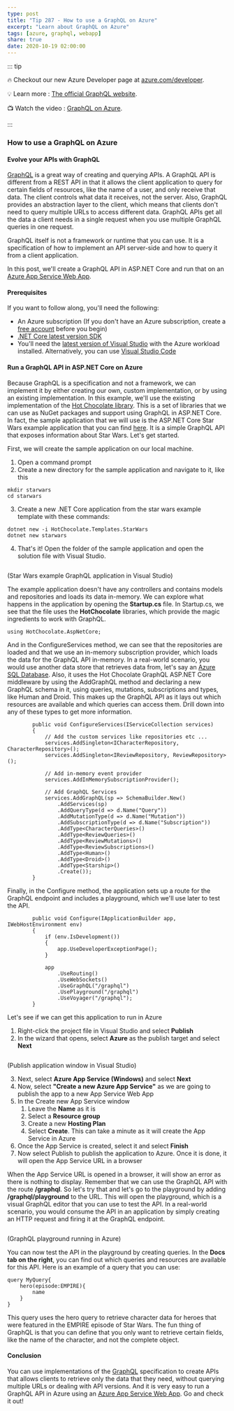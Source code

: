 ```yaml
---
type: post
title: "Tip 287 - How to use a GraphQL on Azure"
excerpt: "Learn about GraphQL on Azure"
tags: [azure, graphql, webapp]
share: true
date: 2020-10-19 02:00:00
---
```


::: tip 

:fire: Checkout our new Azure Developer page at [azure.com/developer](https://azure.com/developer?WT.mc_id=azure-azuredevtips-azureappsdev).

:bulb: Learn more : [The official GraphQL website](https://graphql.org/?WT.mc_id=other-azuredevtips-azureappsdev). 

:tv: Watch the video : [GraphQL on Azure](https://youtu.be/4_QfUE71p-4?WT.mc_id=youtube-azuredevtips-azureappsdev).

:::

### How to use a GraphQL on Azure

#### Evolve your APIs with GraphQL
[GraphQL](https://graphql.org/?WT.mc_id=other-azuredevtips-azureappsdev) is a great way of creating and querying APIs. A GraphQL API is different from a REST API in that it allows the client application to query for certain fields of resources, like the name of a user, and only receive that data. The client controls what data it receives, not the server. 
Also, GraphQL provides an abstraction layer to the client, which means that clients don't need to query multiple URLs to access different data. GraphQL APIs get all the data a client needs in a single request when you use multiple GraphQL queries in one request.  

GraphQL itself is not a framework or runtime that you can use. It is a specification of how to implement an API server-side and how to query it from a client application.

In this post, we'll create a GraphQL API in ASP.NET Core and run that on an [Azure App Service Web App](https://azure.microsoft.com/services/app-service/web/?WT.mc_id=azure-azuredevtips-azureappsdev). 

#### Prerequisites
If you want to follow along, you'll need the following:
* An Azure subscription (If you don't have an Azure subscription, create a [free account](https://azure.microsoft.com/free/?WT.mc_id=azure-azuredevtips-azureappsdev) before you begin)
* [.NET Core latest version SDK](https://dotnet.microsoft.com/download/dotnet-core/3.1?WT.mc_id=microsoft-azuredevtips-azureappsdev)
* You'll need the [latest version of Visual Studio](https://visualstudio.microsoft.com/downloads/?WT.mc_id=microsoft-azuredevtips-azureappsdev) with the Azure workload installed. Alternatively, you can use [Visual Studio Code](https://code.visualstudio.com?WT.mc_id=other-azuredevtips-azureappsdev)

#### Run a GraphQL API in ASP.NET Core on Azure
Because GraphQL is a specification and not a framework, we can implement it by either creating our own, custom implementation, or by using an existing implementation. In this example, we'll use the existing implementation of the [Hot Chocolate library](https://hotchocolate.io/?WT.mc_id=other-azuredevtips-azureappsdev). This is a set of libraries that we can use as NuGet packages and support using GraphQL in ASP.NET Core. In fact, the sample application that we will use is the ASP.NET Core Star Wars example application that you can find [here](https://github.com/ChilliCream/hotchocolate?WT.mc_id=github-azuredevtips-azureappsdev). It is a simple GraphQL API that exposes information about Star Wars. Let's get started. 

First, we will create the sample application on our local machine.

1. Open a command prompt
2. Create a new directory for the sample application and navigate to it, like this

```
mkdir starwars
cd starwars
```

3. Create a new .NET Core application from the star wars example template with these commands:

```
dotnet new -i HotChocolate.Templates.StarWars
dotnet new starwars
```

4. That's it! Open the folder of the sample application and open the solution file with Visual Studio. 

<img :src="$withBase('/files/73starwarsexample.png')">

(Star Wars example GraphQL application in Visual Studio)

The example application doesn't have any controllers and contains models and repositories and loads its data in-memory. We can explore what happens in the application by opening the **Startup.cs** file.
In Startup.cs, we see that the file uses the **HotChocolate** libraries, which provide the magic ingredients to work with GraphQL. 

```
using HotChocolate.AspNetCore;
```

And in the ConfigureServices method, we can see that the repositories are loaded and that we use an in-memory subscription provider, which loads the data for the GraphQL API in-memory. In a real-world scenario, you would use another data store that retrieves data from, let's say an [Azure SQL Database](https://azure.microsoft.com/services/sql-database/?WT.mc_id=azure-azuredevtips-azureappsdev). Also, it uses the Hot Chocolate GraphQL ASP.NET Core middleware by using the AddGraphQL method and declaring a new GraphQL schema in it, using queries, mutations, subscriptions and types, like Human and Droid. This makes up the GraphQL API as it lays out which resources are available and which queries can access them. Drill down into any of these types to get more information. 

```
        public void ConfigureServices(IServiceCollection services)
        {
            // Add the custom services like repositories etc ...
            services.AddSingleton<ICharacterRepository, CharacterRepository>();
            services.AddSingleton<IReviewRepository, ReviewRepository>();

            // Add in-memory event provider
            services.AddInMemorySubscriptionProvider();

            // Add GraphQL Services
            services.AddGraphQL(sp => SchemaBuilder.New()
                .AddServices(sp)
                .AddQueryType(d => d.Name("Query"))
                .AddMutationType(d => d.Name("Mutation"))
                .AddSubscriptionType(d => d.Name("Subscription"))
                .AddType<CharacterQueries>()
                .AddType<ReviewQueries>()
                .AddType<ReviewMutations>()
                .AddType<ReviewSubscriptions>()
                .AddType<Human>()
                .AddType<Droid>()
                .AddType<Starship>()
                .Create());
        }
```

Finally, in the Configure method, the application sets up a route for the GraphQL endpoint and includes a playground, which we'll use later to test the API.

```
        public void Configure(IApplicationBuilder app, IWebHostEnvironment env)
        {
            if (env.IsDevelopment())
            {
                app.UseDeveloperExceptionPage();
            }

            app
                .UseRouting()
                .UseWebSockets()
                .UseGraphQL("/graphql")
                .UsePlayground("/graphql")
                .UseVoyager("/graphql");
        }
```

Let's see if we can get this application to run in Azure

1. Right-click the project file in Visual Studio and select **Publish**
2. In the wizard that opens, select **Azure** as the publish target and select **Next**

<img :src="$withBase('/files/73publish.png')">

(Publish application window in Visual Studio)

3. Next, select **Azure App Service (Windows)** and select **Next**
4. Now, select **"Create a new Azure App Service"** as we are going to publish the app to a new App Service Web App
5. In the Create new App Service window
    1. Leave the **Name** as it is
    2. Select a **Resource group**
    3. Create a new **Hosting Plan**
    4. Select **Create**. This can take a minute as it will create the App Service in Azure
6. Once the App Service is created, select it and select **Finish**
7. Now select Publish to publish the application to Azure. Once it is done, it will open the App Service URL in a browser

When the App Service URL is opened in a browser, it will show an error as there is nothing to display. Remember that we can use the GraphQL API with the route **/graphql**. So let's try that and let's go to the playground by adding **/graphql/playground** to the URL. This will open the playground, which is a visual GraphQL editor that you can use to test the API. In a real-world scenario, you would consume the API in an application by simply creating an HTTP request and firing it at the GraphQL endpoint. 

<img :src="$withBase('/files/73playground.png')">

(GraphQL playground running in Azure)

You can now test the API in the playground by creating queries. In the **Docs tab on the right**, you can find out which queries and resources are available for this API. Here is an example of a query that you can use:

```
query MyQuery{
    hero(episode:EMPIRE){
        name
    }
}
```

This query uses the hero query to retrieve character data for heroes that were featured in the EMPIRE episode of Star Wars. The fun thing of GraphQL is that you can define that you only want to retrieve certain fields, like the name of the character, and not the complete object. 

#### Conclusion
You can use implementations of the [GraphQL](https://graphql.org/?WT.mc_id=other-azuredevtips-azureappsdev) specification to create APIs that allows clients to retrieve only the data that they need, without querying multiple URLs or dealing with API versions. And it is very easy to run a GraphQL API in Azure using an [Azure App Service Web App](https://azure.microsoft.com/services/app-service/web/?WT.mc_id=azure-azuredevtips-azureappsdev). Go and check it out!
